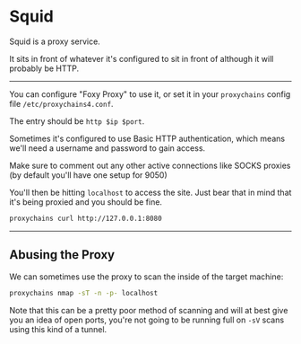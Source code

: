 # Squid

Squid is a proxy service.

It sits in front of whatever it's configured to sit in front of although it will probably be HTTP.

---

You can configure "Foxy Proxy" to use it, or set it in your `proxychains` config file `/etc/proxychains4.conf`.

The entry should be `http $ip $port`.

Sometimes it's configured to use Basic HTTP authentication, which means we'll need a username and password to gain access.

Make sure to comment out any other active connections like SOCKS proxies (by default you'll have one setup for 9050)

You'll then be hitting `localhost` to access the site. Just bear that in mind that it's being proxied and you should be fine.

```bash
proxychains curl http://127.0.0.1:8080
```

---

## Abusing the Proxy

We can sometimes use the proxy to scan the inside of the target machine:

```bash
proxychains nmap -sT -n -p- localhost
```

Note that this can be a pretty poor method of scanning and will at best give you an idea of open ports, you're not going to be running full on `-sV` scans using this kind of a tunnel.

